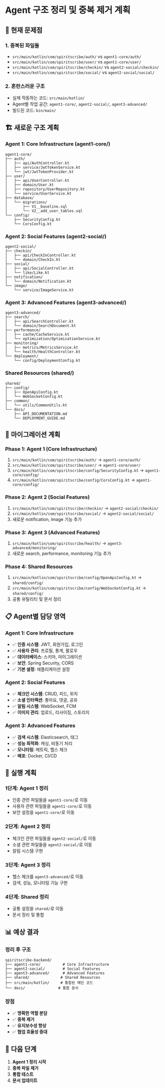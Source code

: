 # Agent 구조 정리 및 중복 제거 계획

## 🎯 현재 문제점

### **1. 중복된 파일들**
- `src/main/kotlin/com/spiritscribe/auth/` vs `agent1-core/auth/`
- `src/main/kotlin/com/spiritscribe/user/` vs `agent1-core/user/`
- `src/main/kotlin/com/spiritscribe/checkin/` vs `agent2-social/checkin/`
- `src/main/kotlin/com/spiritscribe/social/` vs `agent2-social/social/`

### **2. 혼란스러운 구조**
- 실제 작동하는 코드: `src/main/kotlin/`
- Agent별 작업 공간: `agent1-core/`, `agent2-social/`, `agent3-advanced/`
- 빌드된 코드: `bin/main/`

## 🏗️ 새로운 구조 계획

### **Agent 1: Core Infrastructure (agent1-core/)**
```
agent1-core/
├── auth/
│   ├── api/AuthController.kt
│   ├── service/JwtTokenService.kt
│   └── jwt/JwtTokenProvider.kt
├── user/
│   ├── api/UserController.kt
│   ├── domain/User.kt
│   ├── repository/UserRepository.kt
│   └── service/UserService.kt
├── database/
│   └── migrations/
│       ├── V1__baseline.sql
│       └── V2__add_user_tables.sql
└── config/
    ├── SecurityConfig.kt
    └── CorsConfig.kt
```

### **Agent 2: Social Features (agent2-social/)**
```
agent2-social/
├── checkin/
│   ├── api/CheckInController.kt
│   └── domain/CheckIn.kt
├── social/
│   ├── api/SocialController.kt
│   └── like/Like.kt
├── notification/
│   └── domain/Notification.kt
└── image/
    └── service/ImageService.kt
```

### **Agent 3: Advanced Features (agent3-advanced/)**
```
agent3-advanced/
├── search/
│   ├── api/SearchController.kt
│   └── domain/SearchDocument.kt
├── performance/
│   ├── cache/CacheService.kt
│   └── optimization/OptimizationService.kt
├── monitoring/
│   ├── metrics/MetricsService.kt
│   └── health/HealthController.kt
└── deployment/
    └── config/DeploymentConfig.kt
```

### **Shared Resources (shared/)**
```
shared/
├── config/
│   ├── OpenApiConfig.kt
│   └── WebSocketConfig.kt
├── common/
│   └── utils/CommonUtils.kt
└── docs/
    ├── API_DOCUMENTATION.md
    └── DEPLOYMENT_GUIDE.md
```

## 🔄 마이그레이션 계획

### **Phase 1: Agent 1 (Core Infrastructure)**
1. `src/main/kotlin/com/spiritscribe/auth/` → `agent1-core/auth/`
2. `src/main/kotlin/com/spiritscribe/user/` → `agent1-core/user/`
3. `src/main/kotlin/com/spiritscribe/config/SecurityConfig.kt` → `agent1-core/config/`
4. `src/main/kotlin/com/spiritscribe/config/CorsConfig.kt` → `agent1-core/config/`

### **Phase 2: Agent 2 (Social Features)**
1. `src/main/kotlin/com/spiritscribe/checkin/` → `agent2-social/checkin/`
2. `src/main/kotlin/com/spiritscribe/social/` → `agent2-social/social/`
3. 새로운 notification, image 기능 추가

### **Phase 3: Agent 3 (Advanced Features)**
1. `src/main/kotlin/com/spiritscribe/health/` → `agent3-advanced/monitoring/`
2. 새로운 search, performance, monitoring 기능 추가

### **Phase 4: Shared Resources**
1. `src/main/kotlin/com/spiritscribe/config/OpenApiConfig.kt` → `shared/config/`
2. `src/main/kotlin/com/spiritscribe/config/WebSocketConfig.kt` → `shared/config/`
3. 공통 유틸리티 및 문서 정리

## 📋 Agent별 담당 영역

### **Agent 1: Core Infrastructure**
- ✅ **인증 시스템**: JWT, 회원가입, 로그인
- ✅ **사용자 관리**: 프로필, 통계, 팔로우
- ✅ **데이터베이스**: 스키마, 마이그레이션
- ✅ **보안**: Spring Security, CORS
- ✅ **기본 설정**: 애플리케이션 설정

### **Agent 2: Social Features**
- ✅ **체크인 시스템**: CRUD, 피드, 위치
- ✅ **소셜 인터랙션**: 좋아요, 댓글, 공유
- ✅ **알림 시스템**: WebSocket, FCM
- ✅ **이미지 관리**: 업로드, 리사이징, 스토리지

### **Agent 3: Advanced Features**
- ✅ **검색 시스템**: Elasticsearch, 태그
- ✅ **성능 최적화**: 캐싱, 비동기 처리
- ✅ **모니터링**: 메트릭, 헬스 체크
- ✅ **배포**: Docker, CI/CD

## 🚀 실행 계획

### **1단계: Agent 1 정리**
- 인증 관련 파일들을 `agent1-core/`로 이동
- 사용자 관련 파일들을 `agent1-core/`로 이동
- 보안 설정을 `agent1-core/`로 이동

### **2단계: Agent 2 정리**
- 체크인 관련 파일들을 `agent2-social/`로 이동
- 소셜 관련 파일들을 `agent2-social/`로 이동
- 알림 시스템 구현

### **3단계: Agent 3 정리**
- 헬스 체크를 `agent3-advanced/`로 이동
- 검색, 성능, 모니터링 기능 구현

### **4단계: Shared 정리**
- 공통 설정을 `shared/`로 이동
- 문서 정리 및 통합

## 📊 예상 결과

### **정리 후 구조**
```
spiritscribe-backend/
├── agent1-core/          # Core Infrastructure
├── agent2-social/        # Social Features  
├── agent3-advanced/      # Advanced Features
├── shared/              # Shared Resources
├── src/main/kotlin/     # 통합된 메인 코드
└── docs/               # 통합 문서
```

### **장점**
- ✅ **명확한 역할 분담**
- ✅ **중복 제거**
- ✅ **유지보수성 향상**
- ✅ **협업 효율성 증대**

## 🎯 다음 단계

1. **Agent 1 정리 시작**
2. **중복 파일 제거**
3. **통합 테스트**
4. **문서 업데이트**
